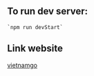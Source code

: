 ## To run dev server: 
    `npm run devStart`
    
    
## Link website

[vietnamgo](vngo.herokuapp.com)
